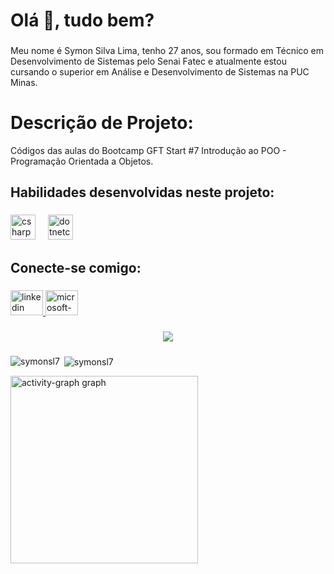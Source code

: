 <h1 align="left">Olá 👋, tudo bem?</h1>

###

<p align="left">Meu nome é Symon Silva Lima, tenho 27 anos, sou formado em Técnico em Desenvolvimento de Sistemas pelo Senai Fatec e atualmente estou cursando o superior em Análise e Desenvolvimento de Sistemas na PUC Minas.</p>

###

<h1>Descrição de Projeto:</h1>
<p> 
  Códigos das aulas do Bootcamp GFT Start #7
  Introdução ao POO - Programação Orientada a Objetos.
</p>

###

<h2 align="left">Habilidades desenvolvidas neste projeto:</h2>

###

<div align="left">

  <img src="https://cdn.jsdelivr.net/gh/devicons/devicon/icons/csharp/csharp-original.svg" height="40" alt="csharp logo"  />
  <img width="12" />
  <img src="https://cdn.jsdelivr.net/gh/devicons/devicon/icons/dotnetcore/dotnetcore-original.svg" height="40" alt="dotnetcore logo"  />

</div>

###

<h2 align="left">Conecte-se comigo:</h2>

###

<div align="left">
  <a href="https://www.linkedin.com/in/symonsilvalima/" target="_blank">
    <img src="https://raw.githubusercontent.com/maurodesouza/profile-readme-generator/master/src/assets/icons/social/linkedin/default.svg" width="52" height="40" alt="linkedin logo"  />
  </a>
  <a href="mailto:symon.silva.lima@hotmail.com" target="_blank">
    <img src="https://raw.githubusercontent.com/maurodesouza/profile-readme-generator/master/src/assets/icons/social/microsoft-outlook/default.svg" width="52" height="40" alt="microsoft-outlook logo"  />
  </a>
</div>

###

<div align="center">
  <img src="https://visitor-badge.laobi.icu/badge?page_id=SymonSL7.SymonSL7&left_color=blue&right_color=cadetblue"  />
</div>

###

<p><img align="left" src="https://github-readme-stats.vercel.app/api/top-langs?username=symonsl7&show_icons=true&locale=en&layout=compact" alt="symonsl7" /></p>

<p>&nbsp;<img align="center" src="https://github-readme-stats.vercel.app/api?username=symonsl7&show_icons=true&locale=en" alt="symonsl7" /></p>

<div> <img src="https://github-readme-activity-graph.vercel.app/graph?username=SymonSL7&radius=16&theme=react&area=true&order=5" height="300" alt="activity-graph graph"  />
</div>

###
